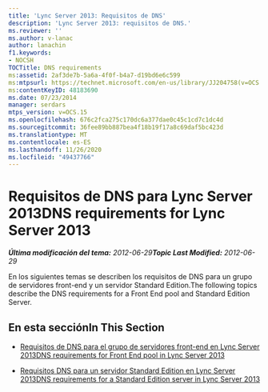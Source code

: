 ```yaml
---
title: 'Lync Server 2013: Requisitos de DNS'
description: 'Lync Server 2013: requisitos de DNS.'
ms.reviewer: ''
ms.author: v-lanac
author: lanachin
f1.keywords:
- NOCSH
TOCTitle: DNS requirements
ms:assetid: 2af3de7b-5a6a-4f0f-b4a7-d19bd6e6c599
ms:mtpsurl: https://technet.microsoft.com/en-us/library/JJ204758(v=OCS.15)
ms:contentKeyID: 48183690
ms.date: 07/23/2014
manager: serdars
mtps_version: v=OCS.15
ms.openlocfilehash: 676c2fca275c170dc6a377dae0c45c1cd7c1dc4d
ms.sourcegitcommit: 36fee89bb887bea4f18b19f17a8c69daf5bc423d
ms.translationtype: MT
ms.contentlocale: es-ES
ms.lasthandoff: 11/26/2020
ms.locfileid: "49437766"
---
```

# <a name="dns-requirements-for-lync-server-2013"></a><span data-ttu-id="bca49-103">Requisitos de DNS para Lync Server 2013</span><span class="sxs-lookup"><span data-stu-id="bca49-103">DNS requirements for Lync Server 2013</span></span>

<div data-xmlns="http://www.w3.org/1999/xhtml">

<div class="topic" data-xmlns="http://www.w3.org/1999/xhtml" data-msxsl="urn:schemas-microsoft-com:xslt" data-cs="https://msdn.microsoft.com/">

<div data-asp="https://msdn2.microsoft.com/asp">



</div>

<div id="mainSection">

<div id="mainBody"><span data-ttu-id="bca49-104">

<span> </span></span><span class="sxs-lookup"><span data-stu-id="bca49-104">

<span> </span></span></span>

<span data-ttu-id="bca49-105">_**Última modificación del tema:** 2012-06-29_</span><span class="sxs-lookup"><span data-stu-id="bca49-105">_**Topic Last Modified:** 2012-06-29_</span></span>

<span data-ttu-id="bca49-106">En los siguientes temas se describen los requisitos de DNS para un grupo de servidores front-end y un servidor Standard Edition.</span><span class="sxs-lookup"><span data-stu-id="bca49-106">The following topics describe the DNS requirements for a Front End pool and Standard Edition Server.</span></span>

<div>

## <a name="in-this-section"></a><span data-ttu-id="bca49-107">En esta sección</span><span class="sxs-lookup"><span data-stu-id="bca49-107">In This Section</span></span>

  - [<span data-ttu-id="bca49-108">Requisitos de DNS para el grupo de servidores front-end en Lync Server 2013</span><span class="sxs-lookup"><span data-stu-id="bca49-108">DNS requirements for Front End pool in Lync Server 2013</span></span>](lync-server-2013-dns-requirements-for-front-end-pool.md)

  - [<span data-ttu-id="bca49-109">Requisitos DNS para un servidor Standard Edition en Lync Server 2013</span><span class="sxs-lookup"><span data-stu-id="bca49-109">DNS requirements for a Standard Edition server in Lync Server 2013</span></span>](lync-server-2013-dns-requirements-for-a-standard-edition-server.md)

<span data-ttu-id="bca49-110"></div>

</div>

<span> </span>

</div>

</div>

</span><span class="sxs-lookup"><span data-stu-id="bca49-110"></div>

</div>

<span> </span>

</div>

</div>

</span></span></div>

